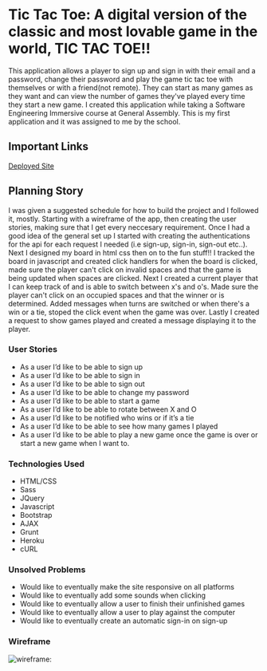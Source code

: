 # Tic Tac Toe: A digital version of the classic and most lovable game in the world, TIC TAC TOE!!
This application allows a player to sign up and sign in with their email and a password,
change their password and play the game tic tac toe with themselves or with a friend(not remote).
They can start as many games as they want and can view the number of games they've played every time
they start a new game.
I created this application while taking a Software Engineering Immersive course at General Assembly.
This is my first application and it was assigned to me by the school.

## Important Links
[Deployed Site](https://tslilpress.github.io/Tic-Tac-Toe/)

## Planning Story
I was given a suggested schedule for how to build the project and I followed it, mostly.
Starting with a wireframe of the app, then creating the user stories, making sure that I get
every neccesary requirement.
Once I had a good idea of the general set up I started with creating the authentications for the api
for each request I needed (i.e sign-up, sign-in, sign-out etc..). Next I designed my board in html
css then on to the fun stuff!!
I tracked the board in javascript and created click handlers for when the board is clicked, made
sure the player can't click on invalid spaces and that the game is being updated when spaces are
clicked.
Next I created a current player that I can keep track of and is able to switch between x's and
o's. Made sure the player can't click on an occupied spaces and that the winner or is determined.
Added messages when turns are switched or when there's a win or a tie, stoped the click event
when the game was over.
Lastly I created a request to show games played and created a message displaying it to the player.

### User Stories
- As a user I’d like to be able to sign up
- As a user I’d like to be able to sign in
- As a user I’d like to be able to sign out
- As a user I’d like to be able to change my password
- As a user I’d like to be able to start a game
- As a user I’d like to be able to rotate between X and O
- As a user I’d like to be notified who wins or if it’s a tie
- As a user I’d like to be able to see how many games I played
- As a user I’d like to be able to play a new game once the game is over or start a new
  game when I want to.

### Technologies Used
- HTML/CSS
- Sass
- JQuery
- Javascript
- Bootstrap
- AJAX
- Grunt
- Heroku
- cURL

### Unsolved Problems
- Would like to eventually make the site responsive on all platforms
- Would like to eventually add some sounds when clicking
- Would like to eventually allow a user to finish their unfinished games
- Would like to eventually allow a user to play against the computer
- Would like to eventually create an automatic sign-in on sign-up

### Wireframe
![wireframe:]()
